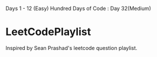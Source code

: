 Days 1 - 12 (Easy)
Hundred Days of Code : Day 32(Medium)
# LeetCodePlaylist
Inspired by Sean Prashad's leetcode question playlist.
